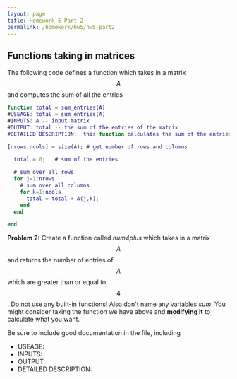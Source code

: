 ```yaml
---
layout: page
title: Homework 5 Part 2
permalink: /homework/hw5/hw5-part2
---
```


## Functions taking in matrices

The following code defines a function which takes in a matrix $$A$$ and computes the sum of all the entries

```Matlab
function total = sum_entries(A)
#USEAGE: total = sum_entries(A)
#INPUTS: A -- input matrix
#OUTPUT: total -- the sum of the entries of the matrix
#DETAILED DESCRIPTION:  this function calculates the sum of the entries of the matrix A

[nrows,ncols] = size(A); # get number of rows and columns

  total = 0;   # sum of the entries

  # sum over all rows
  for j=1:nrows
    # sum over all columns
    for k=1:ncols
      total = total + A(j,k);
    end
  end

end
```


**Problem 2:**
Create a function called *num4plus* which takes in a matrix $$A$$ and returns the number of entries of $$A$$ which are greater than or equal to $$4$$. Do not use any built-in functions! Also don't name any variables *sum*.  You might consider taking the function we have above and **modifying it** to calculate what you want.

Be sure to include good documentation in the file, including
* USEAGE:
* INPUTS:
* OUTPUT:
* DETAILED DESCRIPTION:



